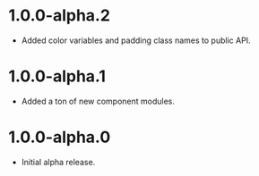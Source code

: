 # 1.0.0-alpha.2

- Added color variables and padding class names to public API.

# 1.0.0-alpha.1

- Added a ton of new component modules.

# 1.0.0-alpha.0

- Initial alpha release.
